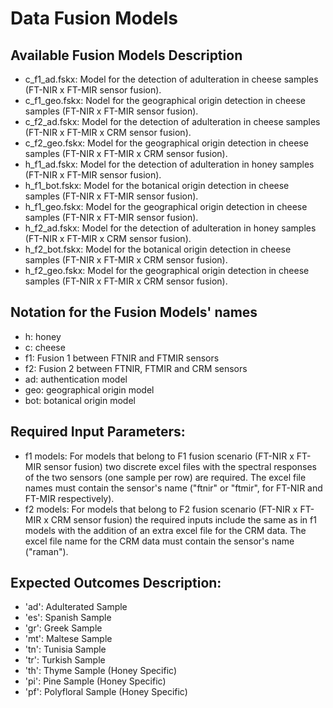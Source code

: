 # Data Fusion Models

## Available Fusion Models Description
- c_f1_ad.fskx: Model for the detection of adulteration in cheese samples (FT-NIR x FT-MIR sensor fusion).
- c_f1_geo.fskx: Nodel for the geographical origin detection in cheese samples (FT-NIR x FT-MIR sensor fusion).
- c_f2_ad.fskx: Model for the detection of adulteration in cheese samples (FT-NIR x FT-MIR x CRM sensor fusion).
- c_f2_geo.fskx: Model for the geographical origin detection in cheese samples (FT-NIR x FT-MIR x CRM sensor fusion).
- h_f1_ad.fskx: Model for the detection of adulteration in honey samples (FT-NIR x FT-MIR sensor fusion).
- h_f1_bot.fskx: Model for the botanical origin detection in cheese samples (FT-NIR x FT-MIR sensor fusion).
- h_f1_geo.fskx: Model for the geographical origin detection in cheese samples (FT-NIR x FT-MIR sensor fusion).
- h_f2_ad.fskx: Model for the detection of adulteration in honey samples (FT-NIR x FT-MIR x CRM sensor fusion).
- h_f2_bot.fskx: Model for the botanical origin detection in cheese samples (FT-NIR x FT-MIR x CRM sensor fusion).
- h_f2_geo.fskx: Model for the geographical origin detection in cheese samples (FT-NIR x FT-MIR x CRM sensor fusion).

## Notation for the Fusion Models' names
- h: honey 
- c: cheese
- f1: Fusion 1 between FTNIR and FTMIR sensors
- f2: Fusion 2 between FTNIR, FTMIR and CRM sensors
- ad: authentication model
- geo: geographical origin model
- bot: botanical origin model

## Required Input Parameters:
- f1 models: For models that belong to F1 fusion scenario (FT-NIR x FT-MIR sensor fusion) two discrete excel files with the spectral responses of the two sensors (one sample per row) are required. The excel file names must contain the sensor's name ("ftnir" or "ftmir", for FT-NIR and FT-MIR respectively).
- f2 models: For models that belong to F2 fusion scenario (FT-NIR x FT-MIR x CRM sensor fusion) the required inputs include the same as in f1 models with the addition of an extra excel file for the CRM data. The excel file name for the CRM data must contain the sensor's name ("raman").

## Expected Outcomes Description:
- 'ad': Adulterated Sample
- 'es': Spanish Sample
- 'gr': Greek Sample
- 'mt': Maltese Sample
- 'tn': Tunisia Sample
- 'tr': Turkish Sample
- 'th': Thyme Sample (Honey Specific)
- 'pi': Pine Sample (Honey Specific)
- 'pf': Polyfloral Sample (Honey Specific)
